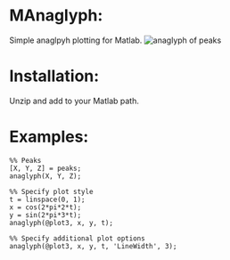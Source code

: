# MAnaglyph:
Simple anaglpyh plotting for Matlab.
![anaglyph of peaks](https://github.com/KEClaytor/managlyph/peaks.jpg)

# Installation:
Unzip and add to your Matlab path.

# Examples:
```
%% Peaks
[X, Y, Z] = peaks;
anaglyph(X, Y, Z);

%% Specify plot style
t = linspace(0, 1);
x = cos(2*pi*2*t);
y = sin(2*pi*3*t);
anaglyph(@plot3, x, y, t);

%% Specify additional plot options
anaglyph(@plot3, x, y, t, 'LineWidth', 3);
```
